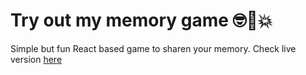 # Try out my memory game 🤓🧠💥

Simple but fun React based game to sharen your memory.
Check live version [here](https://kristapsn.github.io/memory-game/)
